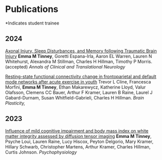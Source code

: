 # Publications
*Indicates student trainee
## 2024
[Axonal Injury, Sleep Disturbances, and Memory following Traumatic Brain Injury](https://www.medrxiv.org/content/10.1101/2024.03.05.24303449v1)
**Emma M Tinney**, Goretti Espana-Irla, Aaron EL Warren, Lauren N Whitehurst, Alexandra M Stillman, Charles H Hillman, Timothy P Morris. (accepted) _Annals of Clinical and Translational Neurology_

[Resting-state functional connectivity change in frontoparietal and default mode networks after acute exercise in youth](https://content.iospress.com/articles/brain-plasticity/bpl240003/)
Trevor L Cline, Francesca Morfini, **Emma M Tinney**, Ethan Makarewycz, Katherine Lloyd, Valur Olafsson, Clemens CC Bauer, Arthur F Kramer, Lauren B Raine, Laurel J Gabard-Durnam, Susan Whitfield-Gabrieli, Charles H Hillman. _Brain Plasticity,_ 

## 2023
[Influence of mild cognitive impairment and body mass index on white matter integrity assessed by diffusion tensor imaging](https://onlinelibrary.wiley.com/doi/full/10.1111/psyp.14306/) 
**Emma M Tinney**, Psyche Loui, Lauren Raine, Lucy Hiscox, Peyton Delgorio, Mary Kramer, Hillary Schwarb, Christopher Martens, Arthur Kramer, Charles Hillman, Curtis Johnson. _Psychophysiology_
